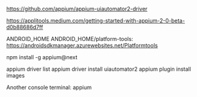 https://github.com/appium/appium-uiautomator2-driver

https://applitools.medium.com/getting-started-with-appium-2-0-beta-d0b88686d7ff

ANDROID_HOME 
ANDROID_HOME/platform-tools: https://androidsdkmanager.azurewebsites.net/Platformtools

npm install -g appium@next

appium driver list
appium driver install uiautomator2
appium plugin install images

Another console terminal: appium